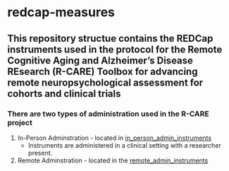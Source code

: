 # redcap-measures
## This repository structue contains the REDCap instruments used in the protocol for the Remote Cognitive Aging and Alzheimer’s Disease REsearch (R-CARE) Toolbox for advancing remote neuropsychological assessment for cohorts and clinical trials
### There are two types of administration used in the R-CARE project
1. In-Person Adminstration - located in [in_person_admin_instruments](./in_person_admin_instruments)
   - Instruments are administered in a clinical setting with a researcher present.
3. Remote Adminstration - located in the [remote_admin_instruments](./remote_admin_instruments)
